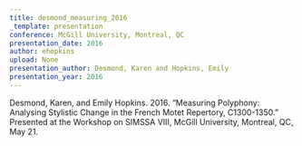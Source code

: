 ```yaml
---
title: desmond_measuring_2016
_template: presentation
conference: McGill University, Montreal, QC
presentation_date: 2016
author: ehopkins
upload: None
presentation_author: Desmond, Karen and Hopkins, Emily
presentation_year: 2016
---
```

Desmond, Karen, and Emily Hopkins. 2016. “Measuring Polyphony: Analysing Stylistic Change in the French Motet Repertory, C1300-1350.” Presented at the Workshop on SIMSSA VIII, McGill University, Montreal, QC, May 21.
